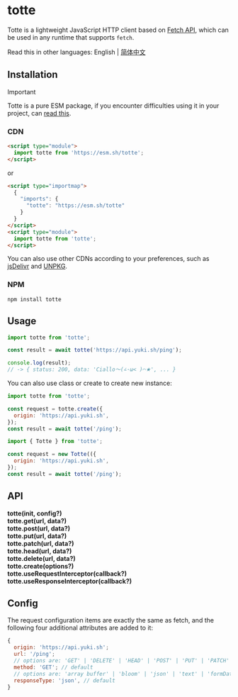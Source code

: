 # totte

Totte is a lightweight JavaScript HTTP client based on [Fetch API](https://developer.mozilla.org/en-US/docs/Web/API/Fetch_API), which can be used in any runtime that supports `fetch`.

Read this in other languages: English | [简体中文](./README.zh.md)

## Installation

> [!IMPORTANT]
> Totte is a pure ESM package, if you encounter difficulties using it in your project, can [read this](https://gist.github.com/sindresorhus/a39789f98801d908bbc7ff3ecc99d99c).

### CDN

```html
<script type="module">
  import totte from 'https://esm.sh/totte';
</script>
```

or

```html
<script type="importmap">
  {
    "imports": {
      "totte": "https://esm.sh/totte"
    }
  }
</script>
<script type="module">
  import totte from 'totte';
</script>
```

You can also use other CDNs according to your preferences, such as [jsDelivr](https://www.jsdelivr.com/) and [UNPKG](https://unpkg.com/).

### NPM

```shell
npm install totte
```

## Usage

```javascript
import totte from 'totte';

const result = await totte('https://api.yuki.sh/ping');

console.log(result);
// -> { status: 200, data: 'Ciallo～(∠·ω< )⌒★', ... }
```

You can also use class or create to create new instance:

```javascript
import totte from 'totte';

const request = totte.create({
  origin: 'https://api.yuki.sh',
});
const result = await totte('/ping');
```

```javascript
import { Totte } from 'totte';

const request = new Totte(({
  origin: 'https://api.yuki.sh',
});
const result = await totte('/ping');
```

## API

**totte(init, config?)**  
**totte.get(url, data?)**  
**totte.post(url, data?)**  
**totte.put(url, data?)**  
**totte.patch(url, data?)**  
**totte.head(url, data?)**  
**totte.delete(url, data?)**  
**totte.create(options?)**  
**totte.useRequestInterceptor(callback?)**  
**totte.useResponseInterceptor(callback?)**

## Config

The request configuration items are exactly the same as fetch, and the following four additional attributes are added to it:

```javascript
{
  origin: 'https://api.yuki.sh';
  url: '/ping';
  // options are: 'GET' | 'DELETE' | 'HEAD' | 'POST' | 'PUT' | 'PATCH'
  method: 'GET'; // default
  // options are: 'array buffer' | 'bloom' | 'json' | 'text' | 'formData'
  responseType: 'json', // default
}
```
